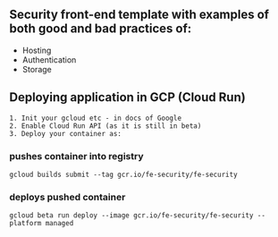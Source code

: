 ## Security front-end template with examples of both good and bad practices of:

- Hosting
- Authentication
- Storage

## Deploying application in GCP (Cloud Run)

    1. Init your gcloud etc - in docs of Google
    2. Enable Cloud Run API (as it is still in beta)
    3. Deploy your container as:

### pushes container into registry

```
gcloud builds submit --tag gcr.io/fe-security/fe-security
```

### deploys pushed container

```
gcloud beta run deploy --image gcr.io/fe-security/fe-security --platform managed

```
